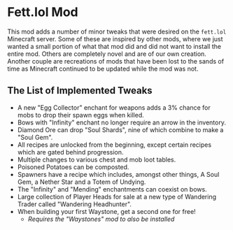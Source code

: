 # Fett.lol Mod

This mod adds a number of minor tweaks that were desired on the `fett.lol` Minecraft server. Some of these are inspired by other mods, where we just wanted a small portion of what that mod did and did not want to install the entire mod. Others are completely novel and are of our own creation. Another couple are recreations of mods that have been lost to the sands of time as Minecraft continued to be updated while the mod was not.

## The List of Implemented Tweaks

- A new "Egg Collector" enchant for weapons adds a 3% chance for mobs to drop their spawn eggs when killed.
- Bows with "Infinity" enchant no longer require an arrow in the inventory.
- Diamond Ore can drop "Soul Shards", nine of which combine to make a "Soul Gem".
- All recipes are unlocked from the beginning, except certain recipes which are gated behind progression.
- Multiple changes to various chest and mob loot tables.
- Poisoned Potatoes can be composted.
- Spawners have a recipe which includes, amongst other things, A Soul Gem, a Nether Star and a Totem of Undying.
- The "Infinity" and "Mending" enchantments can coexist on bows.
- Large collection of Player Heads for sale at a new type of Wandering Trader called "Wandering Headhunter".
- When building your first Waystone, get a second one for free!
  - *Requires the "Waystones" mod to also be installed*